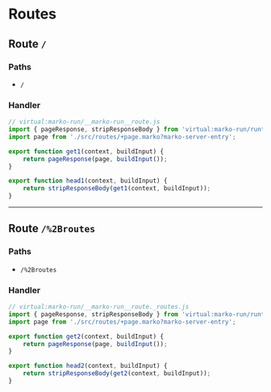 # Routes

## Route `/`
### Paths
  - `/`
### Handler
```js
// virtual:marko-run/__marko-run__route.js
import { pageResponse, stripResponseBody } from 'virtual:marko-run/runtime/internal';
import page from './src/routes/+page.marko?marko-server-entry';

export function get1(context, buildInput) {
	return pageResponse(page, buildInput());
}

export function head1(context, buildInput) {
	return stripResponseBody(get1(context, buildInput));
}
```
---
## Route `/%2Broutes`
### Paths
  - `/%2Broutes`
### Handler
```js
// virtual:marko-run/__marko-run__route._routes.js
import { pageResponse, stripResponseBody } from 'virtual:marko-run/runtime/internal';
import page from './src/routes/+page.marko?marko-server-entry';

export function get2(context, buildInput) {
	return pageResponse(page, buildInput());
}

export function head2(context, buildInput) {
	return stripResponseBody(get2(context, buildInput));
}
```
